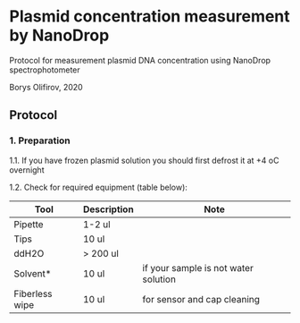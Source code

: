 Plasmid concentration measurement by NanoDrop
=============================================

Protocol for measurement plasmid DNA concentration using NanoDrop spectrophotometer

Borys Olifirov, 2020


## Protocol
### 1. Preparation

1.1. If you have frozen plasmid solution you should first defrost it at +4 oC overnight

1.2. Check for required equipment (table below):

| Tool           | Description                  | Note                                        |
|----------------|------------------------------|---------------------------------------------|
| Pipette        | 1-2 ul                       |                                             |
| Tips           | 10 ul                        |                                             |
| ddH2O          | > 200 ul                     |                                             |
| Solvent*       | 10 ul                        | if your sample is not water solution        |
| Fiberless wipe | 10 ul                        | for sensor and cap cleaning                 |